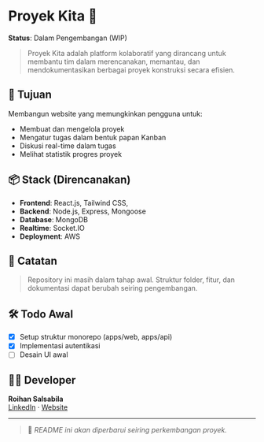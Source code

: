 # Proyek Kita 🚧

**Status**: Dalam Pengembangan (WIP)

> Proyek Kita adalah platform kolaboratif yang dirancang untuk membantu tim dalam merencanakan, memantau, dan mendokumentasikan berbagai proyek konstruksi secara efisien.

## 🎯 Tujuan

Membangun website yang memungkinkan pengguna untuk:
- Membuat dan mengelola proyek
- Mengatur tugas dalam bentuk papan Kanban
- Diskusi real-time dalam tugas
- Melihat statistik progres proyek

## 📦 Stack (Direncanakan)

- **Frontend**: React.js, Tailwind CSS, 
- **Backend**: Node.js, Express, Mongoose
- **Database**: MongoDB
- **Realtime**: Socket.IO
- **Deployment**: AWS

## 📌 Catatan

> Repository ini masih dalam tahap awal. Struktur folder, fitur, dan dokumentasi dapat berubah seiring pengembangan.

## 🛠️ Todo Awal

- [x] Setup struktur monorepo (apps/web, apps/api)
- [x] Implementasi autentikasi
- [ ] Desain UI awal

## 🧑‍💻 Developer

**Roihan Salsabila**  
[LinkedIn](https://www.linkedin.com/in/roihansalsabila) · [Website](https://roihansalsabila.com)

---

> 🚧 *README ini akan diperbarui seiring perkembangan proyek.*
